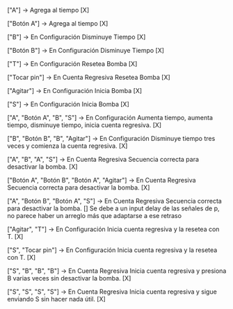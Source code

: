 ["A"] → Agrega al tiempo [X]

["Botón A"] → Agrega al tiempo [X]

["B"] → En Configuración Disminuye Tiempo [X]

["Botón B"] → En Configuración Disminuye Tiempo [X]

["T"] → En Configuración Resetea Bomba [X]

["Tocar pin"] → En Cuenta Regresiva Resetea Bomba [X]

["Agitar"] → En Configuración Inicia Bomba [X]

["S"] → En Configuración Inicia Bomba [X]

["A", "Botón A", "B", "S"] → En Configuración Aumenta tiempo, aumenta tiempo, disminuye tiempo, inicia cuenta regresiva. [X]

["B", "Botón B", "B", "Agitar"] → En Configuración Disminuye tiempo tres veces y comienza la cuenta regresiva. [X]

["A", "B", "A", "S"] → En Cuenta Regresiva Secuencia correcta para desactivar la bomba. [X]

["Botón A", "Botón B", "Botón A", "Agitar"] → En Cuenta Regresiva Secuencia correcta para desactivar la bomba. [X]

["A", "Botón B", "Botón A", "S"] → En Cuenta Regresiva Secuencia correcta para desactivar la bomba. [] Se debe a un input delay de las señales de p, no parece haber un arreglo más que adaptarse a ese retraso

["Agitar", "T"] → En Configuración Inicia cuenta regresiva y la resetea con T. [X]

["S", "Tocar pin"] → En Configuración Inicia cuenta regresiva y la resetea con T. [X]

["S", "B", "B", "B"] → En Cuenta Regresiva Inicia cuenta regresiva y presiona B varias veces sin desactivar la bomba. [X]

["S", "S", "S", "S"] → En Cuenta Regresiva Inicia cuenta regresiva y sigue enviando S sin hacer nada útil. [X]
